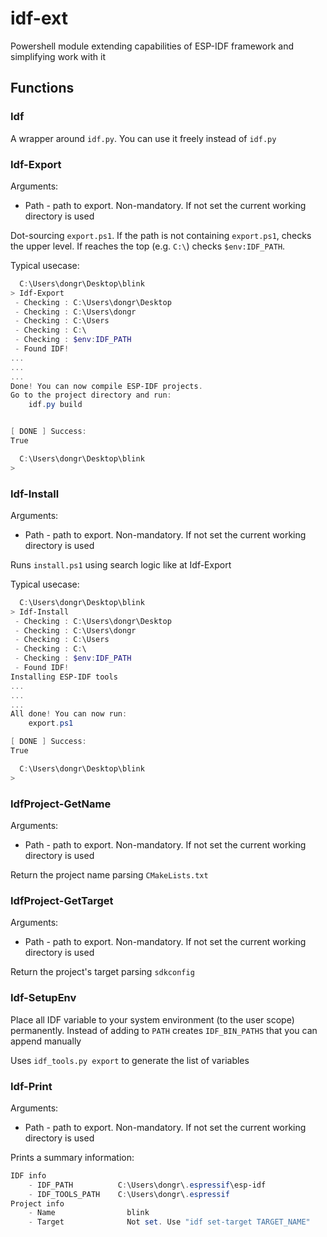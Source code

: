 # idf-ext

Powershell module extending capabilities of ESP-IDF framework and simplifying work with it

## Functions

### Idf

A wrapper around `idf.py`. You can use it freely instead of `idf.py`

### Idf-Export

Arguments:

- Path - path to export. Non-mandatory. If not set the current working directory is used

Dot-sourcing `export.ps1`. If the path is not containing `export.ps1`, checks the upper level. If reaches the top (e.g. `C:\`) checks `$env:IDF_PATH`.

Typical usecase:
```powershell
  C:\Users\dongr\Desktop\blink
> Idf-Export
 - Checking : C:\Users\dongr\Desktop
 - Checking : C:\Users\dongr
 - Checking : C:\Users
 - Checking : C:\
 - Checking : $env:IDF_PATH
 - Found IDF!
...
...
...
Done! You can now compile ESP-IDF projects.
Go to the project directory and run:
    idf.py build


[ DONE ] Success:
True

  C:\Users\dongr\Desktop\blink
>
```


### Idf-Install

Arguments:

- Path - path to export. Non-mandatory. If not set the current working directory is used

Runs `install.ps1` using search logic like at Idf-Export

Typical usecase:
```powershell
  C:\Users\dongr\Desktop\blink
> Idf-Install
 - Checking : C:\Users\dongr\Desktop
 - Checking : C:\Users\dongr
 - Checking : C:\Users
 - Checking : C:\
 - Checking : $env:IDF_PATH
 - Found IDF!
Installing ESP-IDF tools
...
...
...
All done! You can now run:
    export.ps1

[ DONE ] Success:
True

  C:\Users\dongr\Desktop\blink
>
```

### IdfProject-GetName

Arguments:

- Path - path to export. Non-mandatory. If not set the current working directory is used

Return the project name parsing `CMakeLists.txt`

### IdfProject-GetTarget

Arguments:

- Path - path to export. Non-mandatory. If not set the current working directory is used

Return the project's target parsing `sdkconfig`

### Idf-SetupEnv

Place all IDF variable to your system environment (to the user scope) permanently. Instead of adding to `PATH` creates `IDF_BIN_PATHS` that you can append manually

Uses `idf_tools.py export` to generate the list of variables

### Idf-Print

Arguments:

- Path - path to export. Non-mandatory. If not set the current working directory is used

Prints a summary information:

```powershell
IDF info
    - IDF_PATH          C:\Users\dongr\.espressif\esp-idf
    - IDF_TOOLS_PATH    C:\Users\dongr\.espressif
Project info
    - Name                blink
    - Target              Not set. Use "idf set-target TARGET_NAME"
```